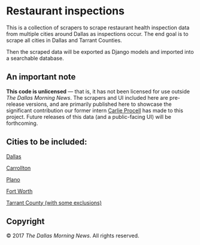 # Restaurant inspections

This is a collection of scrapers to scrape restaurant health inspection data from multiple cities around Dallas as inspections occur. The end goal is to scrape all cities in Dallas and Tarrant Counties.

Then the scraped data will be exported as Django models and imported into a searchable database.


## An important note

**This code is unlicensed** — that is, it has not been licensed for use outside _The Dallas Morning News_. The scrapers and UI included here are pre-release versions, and are primarily published here to showcase the significant contribution our former intern [Carlie Procell](https://github.com/qbscarlie) has made to this project. Future releases of this data (and a public-facing UI) will be forthcoming.


## Cities to be included:

[Dallas](https://www.dallasopendata.com/City-Services/Restaurant-and-Food-Establishment-Inspections/dri5-wcct/data)

[Carrollton](http://www.cityofcarrollton.com/departments/departments-a-f/environmental-quality-services/food-consumer-safety/restaurant-scores)

[Plano](https://ecop.plano.gov/restaurantscores/)

[Fort Worth](http://apps.fortworthtexas.gov/health/)

[Tarrant County (with some exclusions)](https://publichealth.tarrantcounty.com/foodinspection/)


## Copyright

&copy; 2017 _The Dallas Morning News_. All rights reserved.
